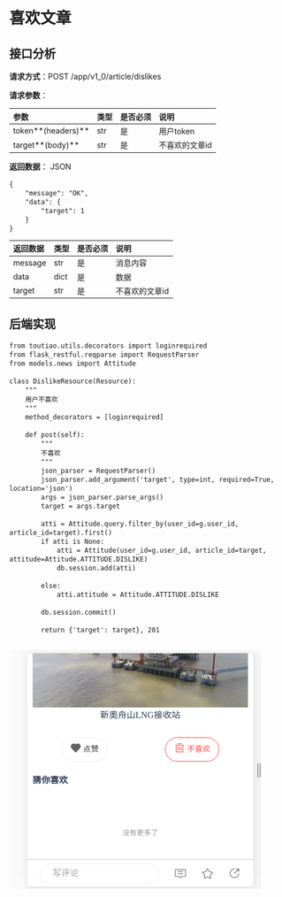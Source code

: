 # 喜欢文章

## 接口分析

**请求方式**：POST /app/v1\_0/article/dislikes

**请求参数**：

| 参数 | 类型 | 是否必须 | 说明 |
| :--- | :--- | :--- | :--- |
| token**\(headers\)** | str | 是 | 用户token |
| target**\(body\)** | str | 是 | 不喜欢的文章id |

**返回数据**： JSON

```
{
    "message": "OK",
    "data": {
        "target": 1
    }
}
```

| 返回数据 | 类型 | 是否必须 | 说明 |
| :--- | :--- | :--- | :--- |
| message | str | 是 | 消息内容 |
| data | dict | 是 | 数据 |
| target | str | 是 | 不喜欢的文章id |

## 

## 后端实现

```
from toutiao.utils.decorators import loginrequired
from flask_restful.reqparse import RequestParser
from models.news import Attitude

class DislikeResource(Resource):
    """
    用户不喜欢
    """
    method_decorators = [loginrequired]

    def post(self):
        """
        不喜欢
        """
        json_parser = RequestParser()
        json_parser.add_argument('target', type=int, required=True, location='json')
        args = json_parser.parse_args()
        target = args.target

        atti = Attitude.query.filter_by(user_id=g.user_id, article_id=target).first()
        if atti is None:
            atti = Attitude(user_id=g.user_id, article_id=target, attitude=Attitude.ATTITUDE.DISLIKE)
            db.session.add(atti)

        else:
            atti.attitude = Attitude.ATTITUDE.DISLIKE
        
        db.session.commit()

        return {'target': target}, 201
```

## ![](/assets/不喜欢文章.png)



